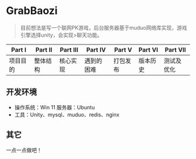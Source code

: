 # GrabBaozi
>目前想法是写一个联网PK游戏，后台服务器基于muduo网络库实现，游戏引擎选择unity，会实现>聊天功能。

| Part Ⅰ   | Part Ⅱ   | Part Ⅲ   | Part Ⅳ     | Part Ⅴ   | Part Ⅵ   | Part Ⅶ     |
| -------- | -------- | -------- | ---------- | -------- | -------- | ---------- |
| 项目目的 | 整体结构 | 核心实现 | 遇到的困难 | 打包发布 | 版本历史 | 测试及优化 |

## 开发环境

- 操作系统：Win 11 服务器：Ubuntu
- 工具：Unity、mysql、muduo、redis、nginx

## 其它

一点一点做吧！

